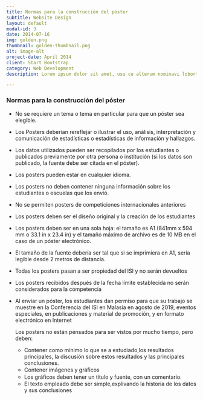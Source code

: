 ```yaml
---
title: Normas para la construcción del póster
subtitle: Website Design
layout: default
modal-id: 3
date: 2014-07-16
img: golden.png
thumbnail: golden-thumbnail.png
alt: image-alt
project-date: April 2014
client: Start Bootstrap
category: Web Development
description: Lorem ipsum dolor sit amet, usu cu alterum nominavi lobortis. At duo novum diceret. Tantas apeirian vix et, usu sanctus postulant inciderint ut, populo diceret necessitatibus in vim. Cu eum dicam feugiat noluisse.

---
```

### Normas para la construcción del póster 


- No se requiere un tema o tema en particular para que un póster sea elegible. 

- Los Posters deberían rereflejar o ilustrar el uso, análisis, interpretación y comunicación de estadísticas o estadísticas de información y hallazgos.

- Los datos utilizados pueden ser recopilados por los estudiantes o publicados previamente por otra persona o institución (si los datos son publicado, la fuente debe ser citada en el póster).

- Los posters pueden estar en cualquier idioma.

- Los posters no deben contener ninguna información sobre los estudiantes o escuelas que los envió.

- No se permiten posters de competiciones internacionales anteriores

- Los posters deben ser el diseño original y la creación de los estudiantes

- Los posters deben ser en una sola hoja: el tamaño es A1 (841mm x 594 mm o 33.1 in x 23.4 in) y el tamaño máximo de archivo es de 10 MB en el caso de un póster electrónico.

- El tamaño de la fuente debería ser tal que si se imprimiera en A1, sería legible desde 2 metros de distancia.

- Todas los posters pasan a ser propiedad del ISI y no serán devueltos

- Los posters recibidos después de la fecha límite establecida no serán considerados para la competencia

- Al enviar un póster, los estudiantes dan permiso para que su trabajo se muestre en la Conferencia del ISI en Malasia en agosto de 2019, eventos especiales, en publicaciones y material de promoción, y en formato electrónico en Internet

  Los posters no están pensados para ser vistos por mucho tiempo, pero deben:

  * Contener como mínimo lo que se a estudiado,los resultados principales, la discusión sobre estos resultados y las principales conclusiones.
  * Contener imágenes y gráﬁcos
  * Los gráﬁcos deben tener un título y fuente, con un comentario.
  * El texto empleado debe ser simple,explivando la historia de los datos y sus conclusiones
